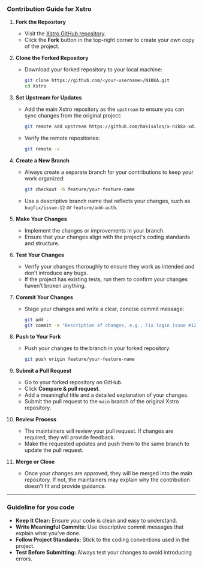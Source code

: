 ### Contribution Guide for Xstro

1. **Fork the Repository**

   - Visit the [Xstro GitHub repository](https://github.com/hakisolos/x-nikka-xd).
   - Click the **Fork** button in the top-right corner to create your own copy of the project.

2. **Clone the Forked Repository**

   - Download your forked repository to your local machine:
      ```bash
      git clone https://github.com/<your-username>/NIKKA.git
      cd Xstro
      ```

3. **Set Upstream for Updates**

   - Add the main Xstro repository as the `upstream` to ensure you can sync changes from the original project:
      ```bash
      git remote add upstream https://github.com/hakisolos/x-nikka-xd.git
      ```
   - Verify the remote repositories:
      ```bash
      git remote -v
      ```

4. **Create a New Branch**

   - Always create a separate branch for your contributions to keep your work organized:
      ```bash
      git checkout -b feature/your-feature-name
      ```
   - Use a descriptive branch name that reflects your changes, such as `bugfix/issue-12` or `feature/add-auth`.

5. **Make Your Changes**

   - Implement the changes or improvements in your branch.
   - Ensure that your changes align with the project's coding standards and structure.

6. **Test Your Changes**

   - Verify your changes thoroughly to ensure they work as intended and don’t introduce any bugs.
   - If the project has existing tests, run them to confirm your changes haven’t broken anything.

7. **Commit Your Changes**

   - Stage your changes and write a clear, concise commit message:
      ```bash
      git add .
      git commit -m "Description of changes, e.g., Fix login issue #12"
      ```

8. **Push to Your Fork**

   - Push your changes to the branch in your forked repository:
      ```bash
      git push origin feature/your-feature-name
      ```

9. **Submit a Pull Request**

   - Go to your forked repository on GitHub.
   - Click **Compare & pull request**.
   - Add a meaningful title and a detailed explanation of your changes.
   - Submit the pull request to the `main` branch of the original Xstro repository.

10.   **Review Process**

      - The maintainers will review your pull request. If changes are required, they will provide feedback.
      - Make the requested updates and push them to the same branch to update the pull request.

11.   **Merge or Close**
      - Once your changes are approved, they will be merged into the main repository. If not, the maintainers may explain why the contribution doesn’t fit and provide guidance.

---

### Guideline for you code

- **Keep It Clear:** Ensure your code is clean and easy to understand.
- **Write Meaningful Commits:** Use descriptive commit messages that explain what you’ve done.
- **Follow Project Standards:** Stick to the coding conventions used in the project.
- **Test Before Submitting:** Always test your changes to avoid introducing errors.
